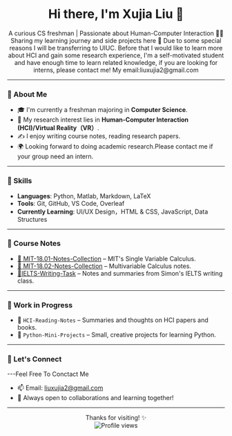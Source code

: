 <h1 align="center">Hi there, I'm Xujia Liu 👋</h1>

<p align="center">
  A curious CS freshman | Passionate about Human-Computer Interaction 🤖🎨<br>
  Sharing my learning journey and side projects here 🌱
  Due to some special reasons I will be transferring to UIUC. Before that I would like to learn more about HCI and gain some research experience, I'm a self-motivated student and have enough time to learn related knowledge, if you are looking for interns, please contact me! My email:liuxujia2@gmail.com
</p>

---

### 🌟 About Me

- 🎓 I'm currently a freshman majoring in **Computer Science**.
- 🧠 My research interest lies in **Human-Computer Interaction (HCI)/Virtual Reality（VR）**.
- ✍️ I enjoy writing course notes, reading research papers.
- 🌍 Looking forward to doing academic research.Please contact me if your group need an intern.
---

### 🧠 Skills

- **Languages**: Python, Matlab, Markdown, LaTeX  
- **Tools**: Git, GitHub, VS Code, Overleaf  
- **Currently Learning**: UI/UX Design，HTML & CSS, JavaScript, Data Structures  

---

### 📘 Course Notes

- [📒 MIT-18.01-Notes-Collection](https://github.com/None-Momo/MIT-18.01-Notes-Collection) – MIT's Single Variable Calculus.
- [📘 MIT-18.02-Notes-Collection](https://github.com/None-Momo/MIT-18.02-Notes-Collection) – Multivariable Calculus notes.
- [📝IELTS-Writing-Task](https://github.com/None-Momo/IELTS-Writing-Task) – Notes and summaries from Simon's IELTS writing class.


---

### 🔧 Work in Progress

- 🧩 `HCI-Reading-Notes` – Summaries and thoughts on HCI papers and books.
- 🐍 `Python-Mini-Projects` – Small, creative projects for learning Python.

---

### 💬 Let's Connect
---Feel Free To Conctact Me
- 📫 Email: liuxujia2@gmail.com  
- 🤝 Always open to collaborations and learning together!

---

<p align="center">
  Thanks for visiting! ✨<br>
  <img src="https://komarev.com/ghpvc/?username=None-Momo&color=blue" alt="Profile views" />
</p>
